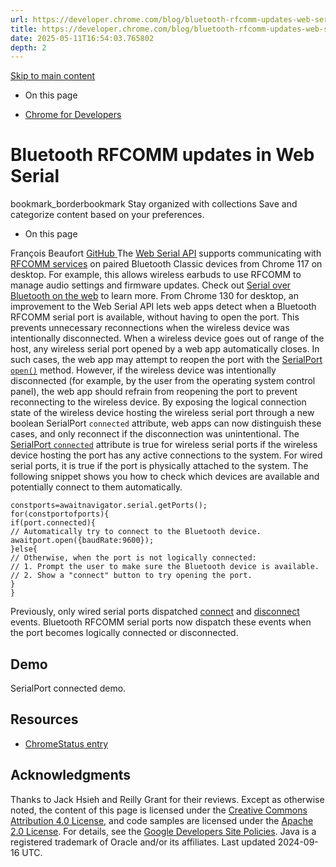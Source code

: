 ```yaml
---
url: https://developer.chrome.com/blog/bluetooth-rfcomm-updates-web-serial?hl=en
title: https://developer.chrome.com/blog/bluetooth-rfcomm-updates-web-serial?hl=en
date: 2025-05-11T16:54:03.765802
depth: 2
---
```


[ Skip to main content ](https://developer.chrome.com/blog/bluetooth-rfcomm-updates-web-serial?hl=en#main-content)


  * On this page


  * [ Chrome for Developers ](https://developer.chrome.com/)


#  Bluetooth RFCOMM updates in Web Serial 
bookmark_borderbookmark Stay organized with collections  Save and categorize content based on your preferences.
  * On this page


François Beaufort 
[ GitHub ](https://github.com/beaufortfrancois)
The [Web Serial API](https://developer.chrome.com/articles/serial) supports communicating with [RFCOMM services](https://developer.chrome.com/blog/serial-over-bluetooth#the_bluetooth_rfcomm_protocol) on paired Bluetooth Classic devices from Chrome 117 on desktop. For example, this allows wireless earbuds to use RFCOMM to manage audio settings and firmware updates. Check out [Serial over Bluetooth on the web](https://developer.chrome.com/blog/serial-over-bluetooth) to learn more.
From Chrome 130 for desktop, an improvement to the Web Serial API lets web apps detect when a Bluetooth RFCOMM serial port is available, without having to open the port. This prevents unnecessary reconnections when the wireless device was intentionally disconnected.
When a wireless device goes out of range of the host, any wireless serial port opened by a web app automatically closes. In such cases, the web app may attempt to reopen the port with the [SerialPort `open()`](https://developer.mozilla.org/docs/Web/API/SerialPort/open) method. However, if the wireless device was intentionally disconnected (for example, by the user from the operating system control panel), the web app should refrain from reopening the port to prevent reconnecting to the wireless device.
By exposing the logical connection state of the wireless device hosting the wireless serial port through a new boolean SerialPort `connected` attribute, web apps can now distinguish these cases, and only reconnect if the disconnection was unintentional.
The [SerialPort `connected`](https://wicg.github.io/serial/#dfn-connected) attribute is true for wireless serial ports if the wireless device hosting the port has any active connections to the system. For wired serial ports, it is true if the port is physically attached to the system.
The following snippet shows you how to check which devices are available and potentially connect to them automatically.
```
constports=awaitnavigator.serial.getPorts();
for(constportofports){
if(port.connected){
// Automatically try to connect to the Bluetooth device.
awaitport.open({baudRate:9600});
}else{
// Otherwise, when the port is not logically connected:
// 1. Prompt the user to make sure the Bluetooth device is available.
// 2. Show a "connect" button to try opening the port.
}
}

```

Previously, only wired serial ports dispatched [connect](https://developer.mozilla.org/docs/Web/API/SerialPort/connect_event) and [disconnect](https://developer.mozilla.org/docs/Web/API/SerialPort/disconnect_event) events. Bluetooth RFCOMM serial ports now dispatch these events when the port becomes logically connected or disconnected.
## Demo
SerialPort connected demo.
## Resources
  * [ChromeStatus entry](https://chromestatus.com/feature/5118102654418944)


## Acknowledgments
Thanks to Jack Hsieh and Reilly Grant for their reviews.
Except as otherwise noted, the content of this page is licensed under the [Creative Commons Attribution 4.0 License](https://creativecommons.org/licenses/by/4.0/), and code samples are licensed under the [Apache 2.0 License](https://www.apache.org/licenses/LICENSE-2.0). For details, see the [Google Developers Site Policies](https://developers.google.com/site-policies). Java is a registered trademark of Oracle and/or its affiliates.
Last updated 2024-09-16 UTC.

